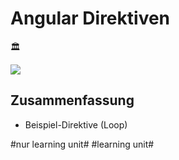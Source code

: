 # Angular Direktiven
🏛️

![][image-1]


## Zusammenfassung
- Beispiel-Direktive (Loop)

[image-1]:	assets/Bildschirmfoto%202022-12-17%20um%2017.35.57.png

#nur learning unit# #learning unit#